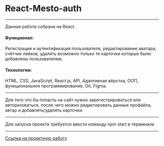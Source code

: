 # React-Mesto-auth
___

Данная работа собрана на React. 

#### Функционал: 
Регистрация и аутентификация пользователя, редактирование аватара, счётчик лайков, удалять возможно только те карточки которые были добавлены пользователем.

#### Технологии:
HTML, CSS, JavaScript, React.js, API, Адаптивная вёрстка, ООП, функциональное программирование, Git, Figma.

___

Для того что бы попасть на сайт нужно зарегистрироваться или авторизоваться, после чего можно редактировать данные профайла, автар и добавлять/удалять карточки.

___

Для запуска проекта требуется ввести команду npm start в терминале
___

[Ссылка на проектную работу](https://github.com/pt4k/react-mesto-auth)